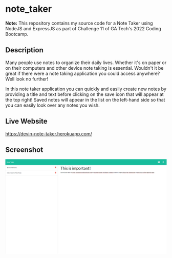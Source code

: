 # note_taker #

**Note:** This repository contains my source code for a Note Taker using NodeJS and ExpressJS as part of Challenge 11 of GA Tech's 2022 Coding Bootcamp.

## Description ##

Many people use notes to organize their daily lives. Whether it's on paper or on their computers and other device note taking is essential. Wouldn't it be great if there
were a note taking application you could access anywhere? Well look no further! 

In this note taker application you can quickly and easily create new notes by providing a
title and text before clicking on the save icon that will appear at the top right! Saved notes will appear in the list on the left-hand side so that you can easily look over any
notes you wish.

## Live Website ##

https://devin-note-taker.herokuapp.com/

## Screenshot ##

![Note Taker Screenshot](./img/screenshot.png "Note Taker")